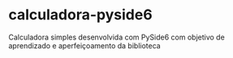 # calculadora-pyside6
Calculadora simples desenvolvida com PySide6 com objetivo de aprendizado e aperfeiçoamento da biblioteca

